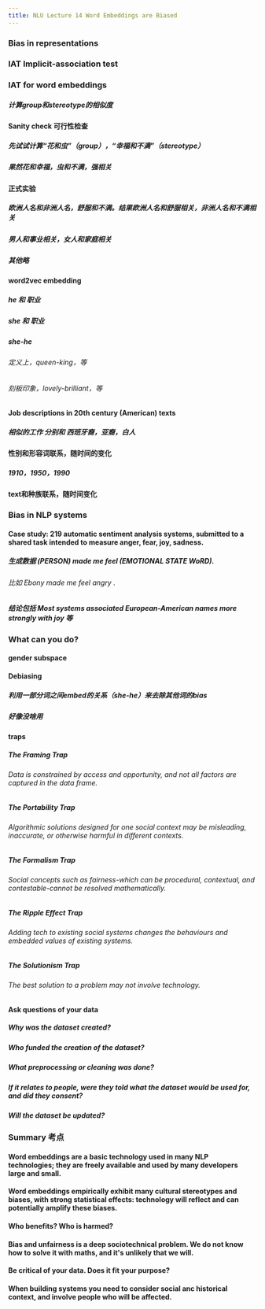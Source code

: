 ```yaml
---
title: NLU Lecture 14 Word Embeddings are Biased
---
```


### Bias in representations
### IAT Implicit-association test
### IAT for word embeddings

##### 计算group和stereotype的相似度

#### Sanity check 可行性检查

##### 先试试计算“花和虫”（group），“幸福和不满”（stereotype）

##### 果然花和幸福，虫和不满，强相关

#### 正式实验

##### 欧洲人名和非洲人名，舒服和不满。结果欧洲人名和舒服相关，非洲人名和不满相关

##### 男人和事业相关，女人和家庭相关
##### 其他略
#### word2vec embedding
##### he 和 职业
##### she 和 职业
##### she-he
###### 定义上，queen-king，等
###### 刻板印象，lovely-brilliant，等
#### Job descriptions in 20th century (American) texts
##### 相似的工作 分别和 西班牙裔，亚裔，白人
#### 性别和形容词联系，随时间的变化
##### 1910，1950，1990
#### text和种族联系，随时间变化
### Bias in NLP systems

#### Case study: **219 automatic sentiment analysis systems**, submitted to a shared task intended to measure **anger, fear, joy, sadness**.

##### 生成数据  (PERSON) made me feel (EMOTIONAL STATE WoRD).

###### 比如 Ebony made me feel angry .

##### 结论包括 Most systems associated European-American names more strongly with joy 等

### What can you do?

#### gender subspace

#### Debiasing

##### 利用一部分词之间embed的关系（she-he）来去除其他词的bias

##### 好像没啥用

#### traps

##### The Framing Trap

###### Data is constrained by access and opportunity, and not all factors are captured in the data frame.

##### The Portability Trap

###### Algorithmic solutions designed for one social context may be misleading, inaccurate, or otherwise harmful in different contexts.

##### The Formalism Trap

###### Social concepts such as fairness-which can be procedural, contextual, and contestable-cannot be resolved mathematically.

##### The Ripple Effect Trap

###### Adding tech to existing social systems changes the behaviours and embedded values of existing systems.

##### The Solutionism Trap

###### The best solution to a problem may not involve technology.

#### Ask questions of your data

##### Why was the dataset created?

##### Who funded the creation of the dataset?

##### What preprocessing or cleaning was done?

##### If it relates to people, were they told what the dataset would be used for, and did they consent?
##### Will the dataset be updated?

### Summary 考点

#### Word embeddings are a basic technology used in many NLP technologies; they are freely available and used by many developers large and small.

#### Word embeddings empirically exhibit many cultural stereotypes and biases, with strong statistical effects: technology will reflect and can potentially amplify these biases.

#### Who benefits? Who is harmed?

#### Bias and unfairness is a deep sociotechnical problem. We do not know how to solve it with maths, and it's unlikely that we will.

#### Be critical of your data. Does it fit your purpose?

#### When building systems you need to consider social anc historical context, and involve people who will be affected.
